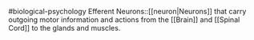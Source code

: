 #biological-psychology 
Efferent Neurons::[[neuron|Neurons]] that carry outgoing motor information and actions from the [[Brain]] and [[Spinal Cord]] to the glands and muscles.
<!--SR:!2023-12-21,3,250-->